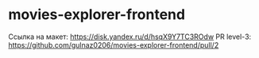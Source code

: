 # movies-explorer-frontend
Ссылка на макет: https://disk.yandex.ru/d/hsqX9Y7TC3ROdw
PR level-3: https://github.com/gulnaz0206/movies-explorer-frontend/pull/2